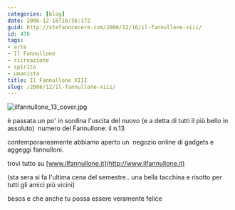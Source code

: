 ```yaml
---
categories: [blog]
date: 2006-12-16T16:56:17Z
guid: http://stefanocecere.com/2006/12/16/il-fannullone-xiii/
id: 476
tags:
- arte
- Il Fannullone
- ricreazione
- spirito
- umanista
title: Il Fannullone XIII
slug: /2006/12/il-fannullone-xiii/
---
```


<img alt="ilfannullone_13_cover.jpg" id="image475" src="http://stefanocecere.com/wp-content/uploads/sites/3/2006/12/ilfannullone_13_cover.jpg" />
  
è passata un po' in sordina l'uscita del nuovo (e a detta di tutti il più bello in assoluto)  numero del Fannullone: il n.13

contemporaneamente abbiamo aperto un  negozio online di gadgets e aggeggi fannulloni.

trovi tutto su [www.ilfannullone.it](http://www.ilfannullone.it)

(sta sera si fa l'ultima cena del semestre.. una bella tacchina e risotto per tutti gli amici più vicini)

besos e che anche tu possa essere veramente felice